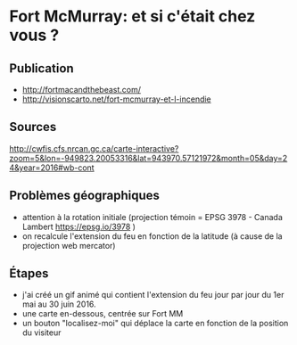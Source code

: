 # Fort McMurray: et si c'était chez vous ?

## Publication

- http://fortmacandthebeast.com/
- http://visionscarto.net/fort-mcmurray-et-l-incendie

## Sources

http://cwfis.cfs.nrcan.gc.ca/carte-interactive?zoom=5&lon=-949823.20053316&lat=943970.57121972&month=05&day=24&year=2016#wb-cont

## Problèmes géographiques

- attention à la rotation initiale (projection témoin = EPSG 3978 - Canada Lambert https://epsg.io/3978 )
- on recalcule l'extension du feu en fonction de la latitude (à cause de la projection web mercator)

## Étapes

- j'ai créé un gif animé qui contient l'extension du feu jour par jour du 1er mai au 30 juin 2016.
- une carte en-dessous, centrée sur Fort MM
- un bouton "localisez-moi" qui déplace la carte en fonction de la position du visiteur
